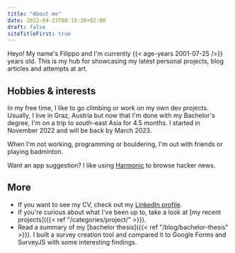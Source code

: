 ```yaml
---
title: "About me"
date: 2022-04-23T08:15:30+02:00
draft: false
siteTitleFirst: true
---
```


Heyo! My name's Filippo and I'm currently {{< age-years 2001-07-25 />}} years old. This is my hub for showcasing my latest personal projects, blog articles and attempts at art.

## Hobbies & interests
In my free time, I like to go climbing or work on my own dev projects. Usually, I live in Graz, Austria but now that I'm done with my Bachelor's degree, I'm on a trip to south-east Asia for 4.5 months. I started in November 2022 and will be back by March 2023.

When I'm not working, programming or bouldering, I'm out with friends or playing badminton. 

Want an app suggestion? I like using [Harmonic](https://play.google.com/store/apps/details?id=com.simon.harmonichackernews&hl=en) to browse hacker news.

## More
- If you want to see my CV, check out my [LinkedIn profile](https://linkedin.com/in/filippo-orru).
- If you're curious about what I've been up to, take a look at [my recent projects]({{< ref "/categories/project/" >}}).
- Read a summary of my [bachelor thesis]({{< ref "/blog/bachelor-thesis" >}}). I built a survey creation tool and compared it to Google Forms and SurveyJS with some interesting findings.